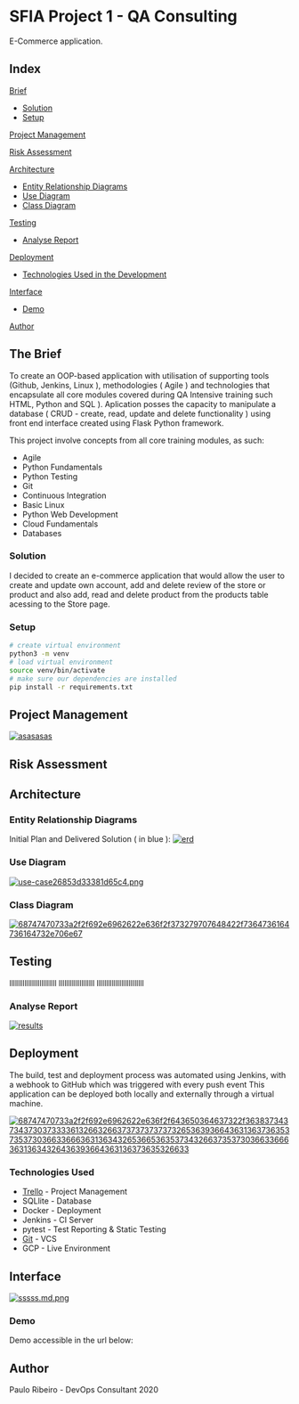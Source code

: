 
# SFIA Project 1 - QA Consulting

E-Commerce application.

## Index
[Brief](#brief)
   * [Solution](#solution)
   * [Setup](#setup)

[Project Management](#pro)

[Risk Assessment](#ris)

[Architecture](#arch)
   * [Entity Relationship Diagrams](#erd)
   * [Use Diagram](#use)
   * [Class Diagram](#cla)
	
[Testing](#testing)
   * [Analyse Report](#report)
     
[Deployment](#depl)
   * [Technologies Used in the Development](#tech)
     
[Interface](#inte)
   * [Demo](#demo)
   
[Author](#auth)


<a name="brief"></a>
## The Brief

To create an OOP-based application with utilisation of supporting tools (Github, Jenkins, Linux ), methodologies ( Agile ) and technologies that encapsulate all core modules covered during QA Intensive training such HTML, Python and SQL ).
Aplication posses the capacity to manipulate a database ( CRUD - create, read, update and delete functionality ) using front end interface created using Flask Python framework.

This project involve concepts from all core training modules, as such:
* Agile
* Python Fundamentals
* Python Testing
* Git
* Continuous Integration
* Basic Linux
* Python Web Development
* Cloud Fundamentals
* Databases

<a name="solution"></a>
### Solution

I decided to create an e-commerce application that would allow the user to create and update own account, add and delete review of the store or product and also add, read and delete product from the products table acessing to the Store page.

<a name="setup"></a>
### Setup
```bash
# create virtual environment
python3 -m venv
# load virtual environment
source venv/bin/activate
# make sure our dependencies are installed
pip install -r requirements.txt
```


<a name="pro"></a>
## Project Management

<a href="https://ibb.co/SRYZT3L"><img src="https://i.ibb.co/TmjNXgC/asasasas.png" alt="asasasas" border="0"></a>

<a name="ris"></a>
## Risk Assessment


<a name="arch"></a>
## Architecture

<a name="erd"></a>
### Entity Relationship Diagrams
Initial Plan and Delivered Solution ( in blue ):
<a href="https://ibb.co/kmSS7Nw"><img src="https://i.ibb.co/g4RR2kf/erd.png" alt="erd" border="0"></a>

<a name="use"></a>
### Use Diagram
[![use-case26853d33381d65c4.png](https://www.imageupload.net/upload-image/2020/02/20/use-case26853d33381d65c4.png)](https://www.imageupload.net/image/RucKy)

<a name="cla"></a>
### Class Diagram
<a href="https://ibb.co/yktFTmY"><img src="https://i.ibb.co/2Mx320s/68747470733a2f2f692e6962622e636f2f373279707648422f7364736164736164732e706e67.png" alt="68747470733a2f2f692e6962622e636f2f373279707648422f7364736164736164732e706e67" border="0"></a>

## Testing
lllllllllllllllllllllllll
lllllllllllllllllll
lllllllllllllllllllllllll

<a name="report"></a>
### Analyse Report

<a href="https://ibb.co/pj2hdfG"><img src="https://i.ibb.co/YB20hcY/results.png" alt="results" border="0"></a><br />

## Deployment
The build, test and deployment process was automated using Jenkins, with a webhook to GitHub which was triggered with every push event
This application can be deployed both locally and externally through a virtual machine. 

<a href="https://imgbb.com/"><img src="https://i.ibb.co/KsvZC3v/68747470733a2f2f692e6962622e636f2f643650364637322f3638373437343730373333613266326637373737373732653639366436313637363537353730366336663631363432653665363537343266373537303663366636313634326436393664363136373635326633.jpg" alt="68747470733a2f2f692e6962622e636f2f643650364637322f3638373437343730373333613266326637373737373732653639366436313637363537353730366336663631363432653665363537343266373537303663366636313634326436393664363136373635326633" border="0"></a>

<a name="tech"></a>
### Technologies Used
* [Trello](https://trello.com/b/VFRNnQYX/project-sfia) - Project Management
* SQLlite - Database
* Docker - Deployment
* Jenkins - CI Server
* pytest - Test Reporting & Static Testing
* [Git](https://github.com/PauloRibeiroIT/Paulo_SFIA1) - VCS
* GCP - Live Environment

<a name="inte"></a>
## Interface
[![sssss.md.png](https://www.imageupload.net/upload-image/2020/02/20/sssss.md.png)](https://www.imageupload.net/image/RuoPp)

<a name="demo"></a>
### Demo
Demo accessible in the url below:


<a name="auth"></a>
## Author
Paulo Ribeiro - DevOps Consultant
2020
